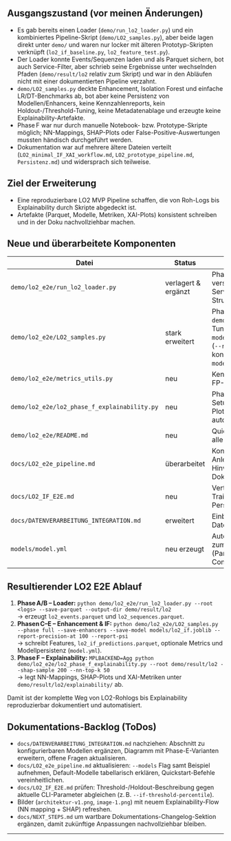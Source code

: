 

## Ausgangszustand (vor meinen Änderungen)
- Es gab bereits einen Loader (`demo/run_lo2_loader.py`) und ein kombiniertes Pipeline-Skript (`demo/LO2_samples.py`), aber beide lagen direkt unter `demo/` und waren nur locker mit älteren Prototyp-Skripten verknüpft (`lo2_if_baseline.py`, `lo2_feature_test.py`).
- Der Loader konnte Events/Sequenzen laden und als Parquet sichern, bot auch Service-Filter, aber schrieb seine Ergebnisse unter wechselnden Pfaden (`demo/result/lo2` relativ zum Skript) und war in den Abläufen nicht mit einer dokumentierten Pipeline verzahnt.
- `demo/LO2_samples.py` deckte Enhancement, Isolation Forest und einfache LR/DT-Benchmarks ab, bot aber keine Persistenz von Modellen/Enhancers, keine Kennzahlenreports, kein Holdout-/Threshold-Tuning, keine Metadatenablage und erzeugte keine Explainability-Artefakte.
- Phase F war nur durch manuelle Notebook- bzw. Prototype-Skripte möglich; NN-Mappings, SHAP-Plots oder False-Positive-Auswertungen mussten händisch durchgeführt werden.
- Dokumentation war auf mehrere ältere Dateien verteilt (`LO2_minimal_IF_XAI_workflow.md`, `LO2_prototype_pipeline.md`, `Persistenz.md`) und widersprach sich teilweise.

## Ziel der Erweiterung
- Eine reproduzierbare LO2 MVP Pipeline schaffen, die von Roh-Logs bis Explainability durch Skripte abgedeckt ist.
- Artefakte (Parquet, Modelle, Metriken, XAI-Plots) konsistent schreiben und in der Doku nachvollziehbar machen.

## Neue und überarbeitete Komponenten

| Datei | Status | Rolle im E2E-Prozess |
| --- | --- | --- |
| `demo/lo2_e2e/run_lo2_loader.py` | verlagert & ergänzt | Phase B: Loader nach `demo/lo2_e2e/` verschoben, Pfade vereinheitlicht, Service-Type-Filter und klare Output-Struktur (`demo/result/lo2/`). |
| `demo/lo2_e2e/LO2_samples.py` | stark erweitert | Phasen C–E: bestehendes Skript aus `demo/` migriert, um Holdout/Threshold-Tuning, Modell-Persistenz (`--save-model`), Enhancer-Export, Kennzahlen (`--report-*`), Metadata-Dump **und** ein konfigurierbares Modell-Registry (`--models` / `--list-models`) erweitert. |
| `demo/lo2_e2e/metrics_utils.py` | neu | Kennzahlen-Helfer für Precision@k, FP-Rate@α, PSI auf den IF-Scores. |
| `demo/lo2_e2e/lo2_phase_f_explainability.py` | neu | Phase F: Reproduziert bestes IF-Setup, erstellt NN-Mapping, SHAP-Plots, False-Positive-Reports – erste automatisierte Explainability-Stufe. |
| `demo/lo2_e2e/README.md` | neu | Quickstart mit drei Kommandos über alle Phasen hinweg. |
| `docs/LO2_e2e_pipeline.md` | überarbeitet | Konsolidierte Schritt-für-Schritt-Anleitung, Artefakt-Index und Tuning-Hinweise (ersetzt ältere Prototyp-Dokumente). |
| `docs/LO2_IF_E2E.md` | neu | Vertiefung zu Isolation-Forest-Training, Schwellenkalibrierung und Persistenz. |
| `docs/DATENVERARBEITUNG_INTEGRATION.md` | erweitert | Einbettung des LO2-Flows in Datenverarbeitung/Integrationskontext. |
| `models/model.yml` | neu erzeugt | Automatischer Metadaten-Snapshot zum gespeicherten Isolation-Forest (Parameter, Training-Stats, Git-Commit). |

## Resultierender LO2 E2E Ablauf
1. **Phase A/B – Loader:** `python demo/lo2_e2e/run_lo2_loader.py --root <logs> --save-parquet --output-dir demo/result/lo2`  
   → erzeugt `lo2_events.parquet` und `lo2_sequences.parquet`.
2. **Phasen C–E – Enhancement & IF:** `python demo/lo2_e2e/LO2_samples.py --phase full --save-enhancers --save-model models/lo2_if.joblib --report-precision-at 100 --report-psi`  
   → schreibt Features, `lo2_if_predictions.parquet`, optionale Metrics und Modellpersistenz (`model.yml`).
3. **Phase F – Explainability:** `MPLBACKEND=Agg python demo/lo2_e2e/lo2_phase_f_explainability.py --root demo/result/lo2 --shap-sample 200 --nn-top-k 50`  
   → legt NN-Mappings, SHAP-Plots und XAI-Metriken unter `demo/result/lo2/explainability/` ab.

Damit ist der komplette Weg von LO2-Rohlogs bis Explainability reproduzierbar dokumentiert und automatisiert.

## Dokumentations-Backlog (ToDos)
- `docs/DATENVERARBEITUNG_INTEGRATION.md` nachziehen: Abschnitt zu konfigurierbaren Modellen ergänzen, Diagramm mit Phase-E-Varianten erweitern, offene Fragen aktualisieren.
- `docs/LO2_e2e_pipeline.md` aktualisieren: `--models` Flag samt Beispiel aufnehmen, Default-Modelle tabellarisch erklären, Quickstart-Befehle vereinheitlichen.
- `docs/LO2_IF_E2E.md` prüfen: Threshold-/Holdout-Beschreibung gegen aktuelle CLI-Parameter abgleichen (z. B. `--if-threshold-percentile`).
- Bilder (`architektur-v1.png`, `image-1.png`) mit neuem Explainability-Flow (NN mapping + SHAP) refreshen.
- `docs/NEXT_STEPS.md` um wartbare Dokumentations-Changelog-Sektion ergänzen, damit zukünftige Anpassungen nachvollziehbar bleiben.

----
